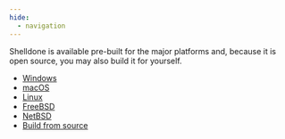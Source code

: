 ```yaml
---
hide:
  - navigation
---
```


Shelldone is available pre-built for the major platforms and, because it is open
source, you may also build it for yourself.

 - [Windows](install/windows.md)
 - [macOS](install/macos.md)
 - [Linux](install/linux.md)
 - [FreeBSD](install/freebsd.md)
 - [NetBSD](install/netbsd.md)
 - [Build from source](install/source.md)

